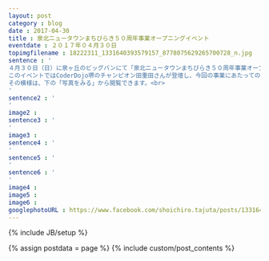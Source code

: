 ```yaml
---
layout: post
category : blog
date : 2017-04-30
title : 泉北ニュータウンまちびらき５０周年事業オープニングイベント
eventdate : ２０１７年０４月３０日
topimgfilename : 18222311_1331640393579157_8778075629265700728_n.jpg
sentence : '
４月３０日（日）に泉ヶ丘のビッグバンにて「泉北ニュータウンまちびらき５０周年事業オープニングイベント」が開催されました<br>
このイベントではCoderDojo堺のチャンピオン田重田さんが登壇し、今回の事業にあたっての意気込みを語られました。<br>
その模様は、下の「写真をみる」から閲覧できます。<br>
'
sentence2 : '
'
image2 :
sentence3 : '
'
image3 :
sentence4 : '
'
sentence5 : '
'
sentence6 : '
'
image4 :
image5 :
image6 :
googlephotoURL : https://www.facebook.com/shoichiro.tajuta/posts/1331640776912452
---
```

{% include JB/setup %}

{% assign postdata = page %}
{% include custom/post_contents %}

